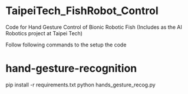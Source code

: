 # TaipeiTech_FishRobot_Control
Code for Hand Gesture Control of Bionic Robotic Fish (Includes as the AI Robotics project at Taipei Tech)

Follow following commands to the setup the code

# hand-gesture-recognition
pip install -r requirements.txt
python hands_gesture_recog.py
